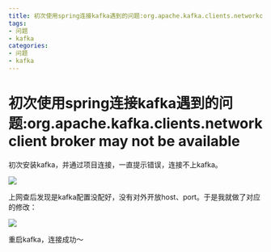 ```yaml
---
title: 初次使用spring连接kafka遇到的问题:org.apache.kafka.clients.networkclient broker may not be available
tags: 
- 问题
- kafka
categories:
- 问题
- kafka
---
```




# 初次使用spring连接kafka遇到的问题:org.apache.kafka.clients.networkclient broker may not be available

初次安装kafka，并通过项目连接，一直提示错误，连接不上kafka。

![](https://blog.airaccoon.cn/img/bed/20190516/1557991794968.png)



上网查后发现是kafka配置没配好，没有对外开放host、port。于是我就做了对应的修改：

![](https://blog.airaccoon.cn/img/bed/20190516/1557991932238.png)



重启kafka，连接成功～

